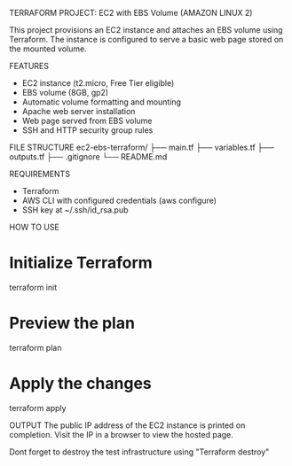 TERRAFORM PROJECT: EC2 with EBS Volume (AMAZON LINUX 2)

This project provisions an EC2 instance and attaches an EBS volume using Terraform. The instance is configured to serve a basic web page stored on the mounted volume.


FEATURES
- EC2 instance (t2.micro, Free Tier eligible)
- EBS volume (8GB, gp2)
- Automatic volume formatting and mounting
- Apache web server installation
- Web page served from EBS volume
- SSH and HTTP security group rules

FILE STRUCTURE
ec2-ebs-terraform/
├── main.tf
├── variables.tf
├── outputs.tf
├── .gitignore
└── README.md


REQUIREMENTS
- Terraform
- AWS CLI with configured credentials (aws configure)
- SSH key at ~/.ssh/id_rsa.pub

HOW TO USE
# Initialize Terraform
terraform init
# Preview the plan
terraform plan
# Apply the changes
terraform apply


OUTPUT
The public IP address of the EC2 instance is printed on completion.
Visit the IP in a browser to view the hosted page.

Dont forget to destroy the test infrastructure using "Terraform destroy"
